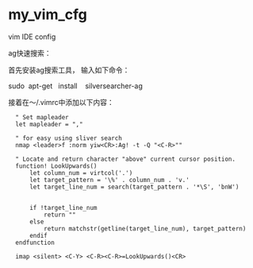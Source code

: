 # my_vim_cfg
vim IDE config

ag快速搜索：

首先安装ag搜索工具， 输入如下命令：

sudo  apt-get   install    silversearcher-ag

接着在～/.vimrc中添加以下内容：
```
  " Set mapleader
  let mapleader = ","

  " for easy using sliver search
  nmap <leader>f :norm yiw<CR>:Ag! -t -Q "<C-R>""

  " Locate and return character "above" current cursor position.
  function! LookUpwards()
      let column_num = virtcol('.')
      let target_pattern = '\%' . column_num . 'v.'
      let target_line_num = search(target_pattern . '*\S', 'bnW')


      if !target_line_num
          return ""
      else
          return matchstr(getline(target_line_num), target_pattern)
      endif
  endfunction

  imap <silent> <C-Y> <C-R><C-R>=LookUpwards()<CR>
```


